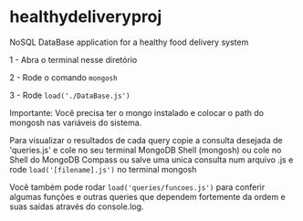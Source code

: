 # healthydeliveryproj
NoSQL DataBase application for a healthy food delivery system

1 - Abra o terminal nesse diretório

2 - Rode o comando ```mongosh```

3 - Rode ```load('./DataBase.js')```

Importante: Você precisa ter o mongo instalado e colocar o path do mongosh nas variáveis do sistema.

Para visualizar o resultados de cada query copie a consulta desejada de 'queries.js' e cole no seu terminal MongoDB Shell (mongosh) ou cole no Shell do MongoDB Compass
ou salve uma unica consulta num arquivo .js e rode ```load('[filename].js')``` no terminal mongosh

Você também pode rodar ```load('queries/funcoes.js')``` para conferir algumas funções e outras queries que dependem fortemente da ordem e suas saídas através do console.log.